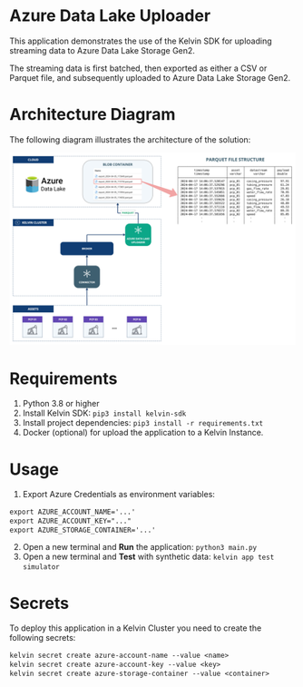 # Azure Data Lake Uploader
This application demonstrates the use of the Kelvin SDK for uploading streaming data to Azure Data Lake Storage Gen2.

The streaming data is first batched, then exported as either a CSV or Parquet file, and subsequently uploaded to Azure Data Lake Storage Gen2.

# Architecture Diagram
The following diagram illustrates the architecture of the solution:

![Architecture](./assets/architecture-diagram.jpg)

# Requirements
1. Python 3.8 or higher
2. Install Kelvin SDK: `pip3 install kelvin-sdk`
3. Install project dependencies: `pip3 install -r requirements.txt`
4. Docker (optional) for upload the application to a Kelvin Instance.

# Usage
1. Export Azure Credentials as environment variables:
```
export AZURE_ACCOUNT_NAME='...'
export AZURE_ACCOUNT_KEY="..."
export AZURE_STORAGE_CONTAINER='...'
```
2. Open a new terminal and **Run** the application: `python3 main.py`
3. Open a new terminal and **Test** with synthetic data: `kelvin app test simulator`

# Secrets
To deploy this application in a Kelvin Cluster you need to create the following secrets:

```
kelvin secret create azure-account-name --value <name>
kelvin secret create azure-account-key --value <key>
kelvin secret create azure-storage-container --value <container>
```